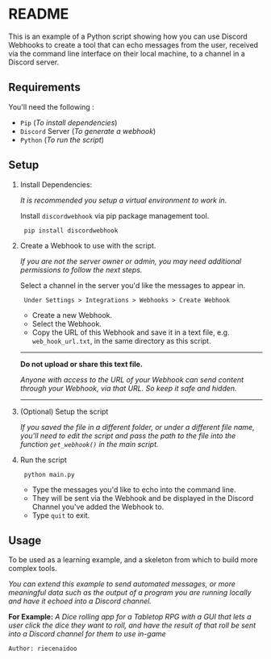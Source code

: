 # README

This is an example of a Python script showing how you can use Discord Webhooks to create a tool that can echo messages from the user, received via the command line interface on their local machine, to a channel in a Discord server.

## Requirements

You'll need the following :

- `Pip` (*To install dependencies*)
- `Discord` Server (*To generate a webhook*)
- `Python` (*To run the script*)

## Setup

1. Install Dependencies:

    *It is recommended you setup a virtual environment to work in.*

    Install `discordwebhook` via pip package management tool.

        pip install discordwebhook

2. Create a Webhook to use with the script.

    *If you are not the server owner or admin, you may need additional permissions to follow the next steps.*

    Select a channel in the server you'd like the messages to appear in.

        Under Settings > Integrations > Webhooks > Create Webhook

    - Create a new Webhook.
    - Select the Webhook.
    - Copy the URL of this Webhook and save it in a text file, e.g. `web_hook_url.txt`, in the same directory as this script.

    ---  

    **Do not upload or share this text file.**

    *Anyone with access to the URL of your Webhook can send content through your Webhook, via that URL. So keep it safe and hidden.*

    ---

3. (Optional) Setup the script

    *If you saved the file in a different folder, or under a different file name, you'll need to edit the script and pass the path to the file into the function `get_webhook()` in the main script.*

4. Run the script

        python main.py

    - Type the messages you'd like to echo into the command line.
    - They will be sent via the Webhook and be displayed in the Discord Channel you've added the Webhook to.
    - Type `quit` to exit.

## Usage

To be used as a learning example, and a skeleton from which to build more complex tools.

*You can extend this example to send automated messages, or more meaningful data such as the output of a program you are running locally and have it echoed into a Discord channel.*

**For Example:**
*A Dice rolling app for a Tabletop RPG with a GUI that lets a user click the dice they want to roll, and have the result of that roll be sent into a Discord channel for them to use in-game*

    Author: riecenaidoo
